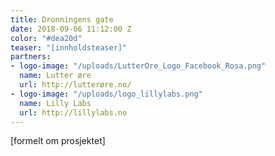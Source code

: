 ```yaml
---
title: Dronningens gate
date: 2018-09-06 11:12:00 Z
color: "#dea20d"
teaser: "[innholdsteaser]"
partners:
- logo-image: "/uploads/LutterOre_Logo_Facebook_Rosa.png"
  name: Lutter øre
  url: http://lutterøre.no/
- logo-image: "/uploads/logo_lillylabs.png"
  name: Lilly Labs
  url: http://lillylabs.no
---
```


[formelt om prosjektet]